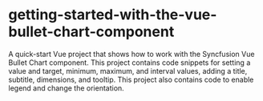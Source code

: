 # getting-started-with-the-vue-bullet-chart-component
A quick-start Vue project that shows how to work with the Syncfusion Vue Bullet Chart component. This project contains code snippets for setting a value and target, minimum, maximum, and interval values, adding a title, subtitle, dimensions, and tooltip. This project also contains code to enable  legend and change the orientation.
